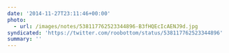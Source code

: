 ```yaml
---
date: '2014-11-27T23:11:46+00:00'
photo:
  - url: /images/notes/538117762523344896-B3fHQEcIcAENJ9d.jpg
syndicated: 'https://twitter.com/roobottom/status/538117762523344896'
summary: ''
---
```


